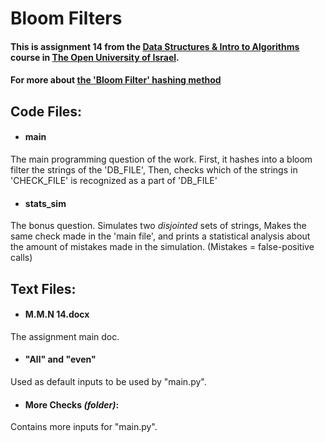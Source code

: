 # Bloom Filters

#### This is assignment 14 from the [Data Structures & Intro to Algorithms](https://www.openu.ac.il/courses/20407.htm) course in [The Open University of Israel](https://www.openu.ac.il/).
#### For more about [the 'Bloom Filter' hashing method](https://en.wikipedia.org/wiki/Bloom_filter)

## Code Files:

- #### main
The main programming question of the work. 
First, it hashes into a bloom filter the strings of the 'DB_FILE',
Then, checks which of the strings in 'CHECK_FILE' is recognized as a part of 'DB_FILE'

- #### stats_sim
The bonus question.
Simulates two *disjointed* sets of strings,
Makes the same check made in the 'main file',
and prints a statistical analysis about the amount of mistakes made in the simulation.
(Mistakes = false-positive calls)



## Text Files:

- #### M.M.N 14.docx
The assignment main doc.

- #### "All" and "even"
Used as default inputs to be used by "main.py".

- #### More Checks *(folder)*:
Contains more inputs for "main.py".
